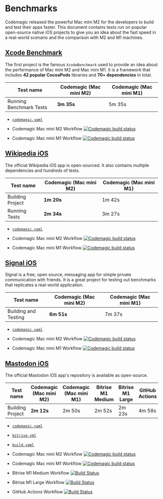 # Benchmarks

Codemagic released the powerful Mac mini M2 for the developers to build and test their apps faster. This document contains tests run on popular open-source native iOS projects to give you an idea about the fast speed in a real-world scenario and the comparison with M2 and M1 machines.

## [Xcode Benchmark](https://github.com/nevercode-rudrank/Benchmarks/tree/benchmark)

The first project is the famous `XcodeBenchmark` used to provide an idea about the performance of Mac mini M2 and Mac mini M1. It is a framework that includes **42 popular CocoaPods** libraries and **70+ dependencies** in total.

**Test name** | **Codemagic (Mac mini M2)** | **Codemagic (Mac mini M1)**
--- | --- | ---
Running Benchmark Tests | **3m 35s** | 5m 35s

- [`codemagic.yaml`](https://github.com/nevercode-rudrank/Benchmarks/blob/benchmark/codemagic.yaml)

- Codemagic Mac mini M2 Workflow  [![Codemagic build status](https://api.codemagic.io/apps/6269b3cc6248df946a077233/ios-m2-mac-mini-workflow/status_badge.svg)](https://codemagic.io/app/6269b3cc6248df946a077233/build/643fb4210684b3b2706ae810) 
- Codemagic Mac mini M1 Workflow  [![Codemagic build status](https://api.codemagic.io/apps/6269b3cc6248df946a077233/ios-m1-mac-mini-workflow/status_badge.svg)](https://codemagic.io/app/6269b3cc6248df946a077233/build/643fb41cb7c6fae51e9d3a12) 

## [Wikipedia iOS](https://github.com/nevercode-rudrank/wikipedia-ios)

The official Wikipedia iOS app is open-sourced. It also contains multiple dependencies and hundreds of tests.

**Test name** | **Codemagic (Mac mini M2)** | **Codemagic (Mac mini M1)**
--- | --- | ---
Building Project | **1m 20s** | 1m 42s
Running Tests | **2m 34s** | 3m 27s

- [`codemagic.yaml`](https://github.com/nevercode-rudrank/wikipedia-ios/blob/main/codemagic.yaml)

- Codemagic Mac mini M2 Workflow [![Codemagic build status](https://api.codemagic.io/apps/6267c85aeb4a9a0e7b7eba1b/wikipedia-m2-mini/status_badge.svg)](https://codemagic.io/app/6267c85aeb4a9a0e7b7eba1b/build/643fa4ada6c16df739a8e5c8)
- Codemagic Mac mini M1 Workflow [![Codemagic build status](https://api.codemagic.io/apps/6267c85aeb4a9a0e7b7eba1b/wikipedia-m1-mini/status_badge.svg)](https://codemagic.io/app/6267c85aeb4a9a0e7b7eba1b/build/643fa4ada6c16df739a8e5c7)

## [Signal iOS](https://github.com/nevercode-rudrank/Signal-iOS)

Signal is a free, open source, messaging app for simple private communication with friends. It is a great project for testing out benchmarks that replicates a real-world application.

**Test name** | **Codemagic (Mac mini M2)** | **Codemagic (Mac mini M1)**
--- | --- | ---
Building and Testing | **6m 51s** | 7m 37s

- [`codemagic.yaml`](https://github.com/nevercode-rudrank/Signal-iOS/blob/main/codemagic.yaml)

- Codemagic Mac mini M2 Workflow [![Codemagic build status](https://api.codemagic.io/apps/626e67f46248df64e0b79f91/ios-m2-mac-mini-workflow/status_badge.svg)](https://codemagic.io/app/626e67f46248df64e0b79f91/build/643fb05d4d88a8c286334f33)
- Codemagic Mac mini M1 Workflow [![Codemagic build status](https://api.codemagic.io/apps/626e67f46248df64e0b79f91/ios-m1-mac-mini-workflow/status_badge.svg)](https://codemagic.io/app/626e67f46248df64e0b79f91/build/643fb0598854fcfe834a8b75)

## [Mastodon iOS](https://github.com/nevercode-rudrank/mastodon-ios)

The official Mastodon iOS app's repository is available as open-source.

**Test name** | **Codemagic (Mac mini M2)** | **Codemagic (Mac mini M1)** | Bitrise M1 Medium | Bitrise M1 Large | GitHub Actions 
--- | --- | --- | --- | --- | ---
Building Project | **2m 12s** | 2m 50s | 2m 52s | 2m 23s | 4m 58s

- [`codemagic.yaml`](https://github.com/nevercode-rudrank/mastodon-ios/blob/develop/codemagic.yaml)
- [`bitrise.yml`](https://github.com/nevercode-rudrank/mastodon-ios/blob/develop/bitrise.yml)
- [`build.yaml`](https://github.com/nevercode-rudrank/mastodon-ios/blob/develop/.github/workflows/build.yml)

- Codemagic Mac mini M2 Workflow [![Codemagic build status](https://api.codemagic.io/apps/63a21b433246c3f84a9da7d4/mastodon-ios-m2/status_badge.svg)](https://codemagic.io/app/63a21b433246c3f84a9da7d4/build/643faf0fc112ac5cd5e19fb8)
- Codemagic Mac mini M1 Workflow [![Codemagic build status](https://api.codemagic.io/apps/63a21b433246c3f84a9da7d4/mastodon-ios-m1/status_badge.svg)](https://codemagic.io/app/63a21b433246c3f84a9da7d4/build/643faf0fc112ac5cd5e19fb6)
- Bitrise M1 Medium Workflow [![Build Status](https://app.bitrise.io/app/20f9f8b6-adf4-434b-a700-039980a5b5da/status.svg?token=ZDJViEYJT_bmDfhqbskqng&branch=develop)](https://app.bitrise.io/build/fe09816a-fbfb-4a52-af39-fcc502606d1a)
- Bitrise M1 Large Workflow [![Build Status](https://app.bitrise.io/app/20f9f8b6-adf4-434b-a700-039980a5b5da/status.svg?token=ZDJViEYJT_bmDfhqbskqng&branch=develop)](https://app.bitrise.io/build/fa7e62a8-d9d9-4ad6-a0ef-0126fffddf0f)
- GitHub Actions Workflow [![Build Status](https://github.com/nevercode-rudrank/mastodon-ios/actions/workflows/build.yml/badge.svg)](https://github.com/nevercode-rudrank/mastodon-ios/actions/runs/4796587895)
